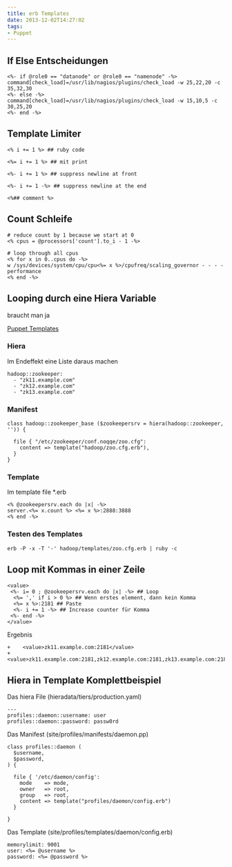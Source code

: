 ```yaml
---
title: erb Templates
date: 2013-12-02T14:27:02
tags:
- Puppet
---
```


## If Else Entscheidungen

~~~
<%- if @role0 == "datanode" or @role0 == "namenode" -%>
command[check_load]=/usr/lib/nagios/plugins/check_load -w 25,22,20 -c 35,32,30
<%- else -%>
command[check_load]=/usr/lib/nagios/plugins/check_load -w 15,10,5 -c 30,25,20
<%- end -%>
~~~

## Template Limiter

~~~
<% i += 1 %> ## ruby code

<%= i += 1 %> ## mit print

<%- i += 1 %> ## suppress newline at front

<%- i += 1 -%> ## suppress newline at the end

<%## comment %>
~~~

## Count Schleife

```
# reduce count by 1 because we start at 0
<% cpus = @processors['count'].to_i - 1 -%>

# loop through all cpus
<% for x in 0..cpus do -%>
w /sys/devices/system/cpu/cpu<%= x %>/cpufreq/scaling_governor - - - - performance
<% end -%>
```

## Looping durch eine Hiera Variable

braucht man ja

[Puppet Templates](http://docs.puppetlabs.com/learning/templates.html)

### Hiera

Im Endeffekt eine Liste daraus machen

~~~
hadoop::zookeeper:
  - "zk11.example.com"
  - "zk12.example.com"
  - "zk13.example.com"
~~~

### Manifest

~~~
class hadoop::zookeeper_base ($zookeepersrv = hiera(hadoop::zookeeper, '')) {

  file { "/etc/zookeeper/conf.noqqe/zoo.cfg":
    content => template("hadoop/zoo.cfg.erb"),
  }
}
~~~

### Template

Im template file \*.erb

~~~
<% @zookeepersrv.each do |x| -%>
server.<%= x.count %> <%= x %>:2888:3888
<% end -%>
~~~

### Testen des Templates

    erb -P -x -T '-' hadoop/templates/zoo.cfg.erb | ruby -c

## Loop mit Kommas in einer Zeile

~~~
<value>
 <%- i= 0 ; @zookeepersrv.each do |x| -%> ## Loop
  <%= ',' if i > 0 %> ## Wenn erstes element, dann kein Komma
  <%= x %>:2181 ## Paste
  <%- i += 1 -%> ## Increase counter für Komma
 <%- end -%>
</value>
~~~

Ergebnis

~~~
+    <value>zk11.example.com:2181</value>
+    <value>zk11.example.com:2181,zk12.example.com:2181,zk13.example.com:2181</value>
~~~

## Hiera in Template Komplettbeispiel

Das hiera File (hieradata/tiers/production.yaml)

```
---
profiles::daemon::username: user
profiles::daemon::password: passw0rd
```

Das Manifest (site/profiles/manifests/daemon.pp)

```
class profiles::daemon (
  $username,
  $password,
) {

  file { '/etc/daemon/config':
    mode    => mode,
    owner   => root,
    group   => root,
    content => template("profiles/daemon/config.erb")
  }

}
```

Das Template (site/profiles/templates/daemon/config.erb)

```
memorylimit: 9001
user: <%= @username %>
password: <%= @password %>
```
